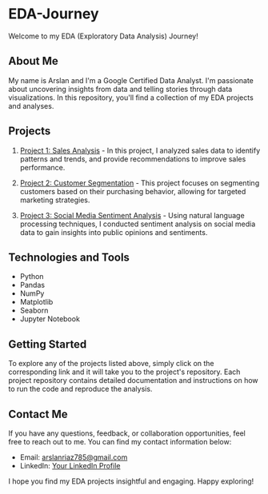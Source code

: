 # EDA-Journey

Welcome to my EDA (Exploratory Data Analysis) Journey!

## About Me
My name is Arslan and I'm a Google Certified Data Analyst. I'm passionate about uncovering insights from data and telling stories through data visualizations. In this repository, you'll find a collection of my EDA projects and analyses.

## Projects

1. [Project 1: Sales Analysis](link-to-project-1) - In this project, I analyzed sales data to identify patterns and trends, and provide recommendations to improve sales performance.

2. [Project 2: Customer Segmentation](link-to-project-2) - This project focuses on segmenting customers based on their purchasing behavior, allowing for targeted marketing strategies.

3. [Project 3: Social Media Sentiment Analysis](link-to-project-3) - Using natural language processing techniques, I conducted sentiment analysis on social media data to gain insights into public opinions and sentiments.

## Technologies and Tools

- Python
- Pandas
- NumPy
- Matplotlib
- Seaborn
- Jupyter Notebook

## Getting Started

To explore any of the projects listed above, simply click on the corresponding link and it will take you to the project's repository. Each project repository contains detailed documentation and instructions on how to run the code and reproduce the analysis.

## Contact Me

If you have any questions, feedback, or collaboration opportunities, feel free to reach out to me. You can find my contact information below:

- Email: [arslanriaz785@gmail.com](mailto:arslanriaz785@gmail.com)
- LinkedIn: [Your LinkedIn Profile](https://www.linkedin.com/in/Arslanr369/)

I hope you find my EDA projects insightful and engaging. Happy exploring!
